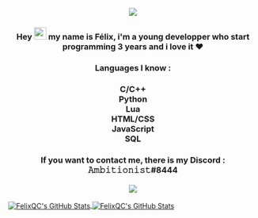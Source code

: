 <p align="center">
   <img src="https://media2.giphy.com/media/XBFtHsPBAQ3MC4nghZ/giphy.gif">
  <br>
  <h3 align="center">Hey <img src="https://media.giphy.com/media/hvRJCLFzcasrR4ia7z/giphy.gif" width="25px"> my name is Félix, i'm a young developper who start programming 3 years and i love it ❤️</h3>
</p>

<h3 align="center">Languages I know :</h3>

<h3 align="center">
  <b>C/C++</b><br>
  <b>Python</b><br>
  <b>Lua</b><br>
  <b>HTML/CSS</b><br>
  <b>JavaScript</b><br>
  <b>SQL</b><br>
</h2>

<h3 align="center">
  <b>If you want to contact me, there is my Discord :</b><br>
  <b>𝙰𝚖𝚋𝚒𝚝𝚒𝚘𝚗𝚒𝚜𝚝#8444</b>
  <br>
  <br>
  <img src="https://media3.giphy.com/media/UUzJAaevKqEtfSx9e6/giphy.gif">
</h3>

<a href="https://github.com/Ambitionist">
  <img align="center" src="https://github-readme-stats.vercel.app/api?username=Felix-QC&show_icons=true&line_height=21&count_private=true&title_color=black&text_color=black&icon_color=black&bg_color=" alt="FelixQC's GitHub Stats" />
</a>

<a href="https://github.com/Ambitionist">
  <img align="center" src="https://github-readme-stats.vercel.app/api/top-langs/?username=Felix-QC&layout=compact" alt="FelixQC's GitHub Stats"/>
</a>

